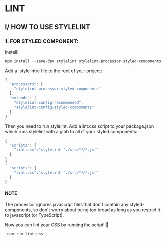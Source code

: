 # LINT

## I/ HOW TO USE STYLELINT

### 1. FOR STYLED COMPONENT:

Install:

```javascript
npm install --save-dev stylelint stylelint-processor-styled-components stylelint-config-styled-components stylelint-config-recommended

```

Add a .stylelintrc file to the root of your project:

```javascript
{
  "processors": [
    "stylelint-processor-styled-components"
  ],
  "extends": [
    "stylelint-config-recommended",
    "stylelint-config-styled-components"
  ]
}
```

Then you need to run stylelint. Add a lint:css script to your package.json which runs stylelint with a glob to all of your styled components:

```javascript
{
  "scripts": {
    "lint:css":"stylelint './src/**/*.js'"
  }
}
{
  "scripts": {
    "lint:css":"stylelint './src/**/*.js'"
  }
}
```

#### NOTE

The processor ignores javascript files that don't contain any styled-components, so don't worry about being too broad as long as you restrict it to javascript (or TypeScript).

Now you can lint your CSS by running the script! 🎉

```javascript
 npm run lint:css
```
